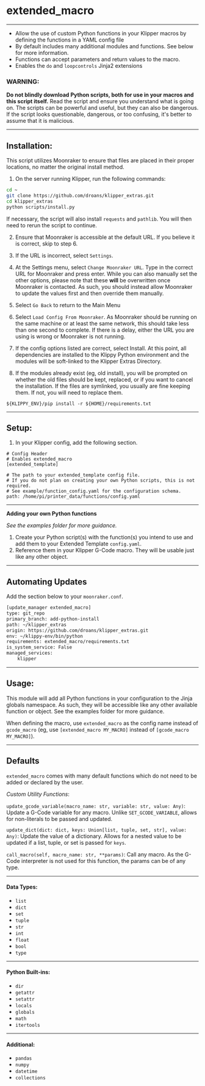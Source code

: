 # extended_macro
---
* Allow the use of custom Python functions in your Klipper macros by defining the functions in a YAML config file
* By default includes many additional modules and functions. See below for more information.
* Functions can accept parameters and return values to the macro.
* Enables the `do` and `loopcontrols` Jinja2 extensions

### WARNING:

**Do not blindly download Python scripts, both for use in your macros and this script itself.** Read the script and ensure you understand what is going on. The scripts can be powerful and useful, but they can also be dangerous. If the script looks questionable, dangerous, or too confusing, it's better to assume that it is malicious.

---
## Installation:

This script utilizes Moonraker to ensure that files are placed in their proper locations, no matter the original install method.

1. On the server running Klipper, run the following commands:

```BASH
cd ~
git clone https://github.com/droans/klipper_extras.git
cd klipper_extras
python scripts/install.py
```

If necessary, the script will also install `requests` and `pathlib`. You will then need to rerun the script to continue.

2. Ensure that Moonraker is accessible at the default URL. If you believe it is correct, skip to step 6.

3. If the URL is incorrect, select `Settings`.

4. At the Settings menu, select `Change Moonraker URL`. Type in the correct URL for Moonraker and press enter. While you can also manually set the other options, please note that these **will** be overwritten once Moonraker is contacted. As such, you should instead allow Moonraker to update the values first and then override them manually.

5. Select `Go Back` to return to the Main Menu

6. Select `Load Config From Moonraker`. As Moonraker should be running on the same machine or at least the same network, this should take less than one second to complete. If there is a delay, either the URL you are using is wrong or Moonraker is not running.

7. If the config options listed are correct, select Install. At this point, all dependencies are installed to the Klippy Python environment and the modules will be soft-linked to the Klipper Extras Directory. 

8. If the modules already exist (eg, old install), you will be prompted on whether the old files should be kept, replaced, or if you want to cancel the installation. If the files are symlinked, you usually are fine keeping them. If not, you will need to replace them. 

```
${KLIPPY_ENV}/pip install -r ${HOME}/requirements.txt
```

---
## Setup:

1. In your Klipper config, add the following section.
```
# Config Header
# Enables extended_macro
[extended_template]

# The path to your extended_template config file.
# If you do not plan on creating your own Python scripts, this is not required.
# See example/function_config.yaml for the configuration schema. 
path: /home/pi/printer_data/functions/config.yaml    
```

---
**Adding your own Python functions**

*See the examples folder for more guidance.*

1. Create your Python script(s) with the function(s) you intend to use and add them to your Extended Template `config.yaml`. 
2. Reference them in your Klipper G-Code macro. They will be usable just like any other object.

---
## Automating Updates

Add the section below to your `moonraker.conf`. 

```BASH
[update_manager extended_macro]
type: git_repo
primary_branch: add-python-install
path: ~/klipper_extras
origin: https://github.com/droans/klipper_extras.git
env: ~/klippy-env/bin/python
requirements: extended_macro/requirements.txt
is_system_service: False
managed_services: 
    klipper
```



---
## Usage:

This module will add all Python functions in your configuration to the Jinja globals namespace. As such, they will be accessible like any other available function or object. See the examples folder for more guidance.

When defining the macro, use `extended_macro` as the config name instead of `gcode_macro` (eg, use `[extended_macro MY_MACRO]` instead of `[gcode_macro MY_MACRO]`). 

---

## Defaults

`extended_macro` comes with many default functions which do not need to be added or declared by the user. 

*Custom Utility Functions*:

`update_gcode_variable(macro_name: str, variable: str, value: Any)`: Update a G-Code variable for any macro. Unlike `SET_GCODE_VARIABLE`, allows for non-literals to be passed and updated. 

`update_dict(dict: dict, keys: Union[list, tuple, set, str], value: Any)`: Update the value of a dictionary. Allows for a nested value to be updated if a list, tuple, or set is passed for `keys`.

`call_macro(self, macro_name: str, **params)`: Call any macro. As the G-Code interpreter is not used for this function, the params can be of any type.

---

#### Data Types:

* `list`
* `dict`
* `set`
* `tuple`
* `str`
* `int`
* `float`
* `bool`
* `type`
---

#### Python Built-ins:

* `dir`
* `getattr`
* `setattr`
* `locals`
* `globals`
* `math`
* `itertools`
---
#### Additional:
* `pandas`
* `numpy`
* `datetime`
* `collections`
